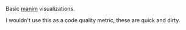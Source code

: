 Basic [manim](https://github.com/ManimCommunity/manim) visualizations. 

I wouldn't use this as a code quality metric, these are quick and dirty.
